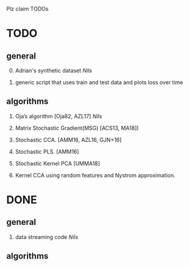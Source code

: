 Plz claim TODOs

# TODO

## general

0. Adrian's synthetic dataset *Nils*

1. generic script that uses train and test data and plots loss over time

## algorithms

1. Oja’s algorithm [Oja82, AZL17] *Nils*

1. Matrix Stochastic Gradient(MSG) [ACS13, MA18])

1. Stochastic CCA. [AMM16, AZL16, GJN+16]

1. Stochastic PLS. [AMM16]

1. Stochastic Kernel PCA [UMMA18]

1. Kernel CCA using random features and Nystrom approximation.

# DONE

## general

1. data streaming code *Nils*

## algorithms
